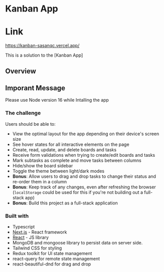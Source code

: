 # Kanban App 

# Link

https://kanban-sasanqc.vercel.app/

This is a solution to the [Kanban App]

## Overview

## Imporant Message

Please use Node version 16 while Intalling the app

### The challenge

Users should be able to:

- View the optimal layout for the app depending on their device's screen size
- See hover states for all interactive elements on the page
- Create, read, update, and delete boards and tasks
- Receive form validations when trying to create/edit boards and tasks
- Mark subtasks as complete and move tasks between columns
- Hide/show the board sidebar
- Toggle the theme between light/dark modes
- **Bonus**: Allow users to drag and drop tasks to change their status and re-order them in a column
- **Bonus**: Keep track of any changes, even after refreshing the browser (`localStorage` could be used for this if you're not building out a full-stack app)
- **Bonus**: Build this project as a full-stack application



### Built with

- Typescript
- [Next.js](https://nextjs.org/) - React framework
- [React](https://reactjs.org/) - JS library
- MongoDB and mongoose library to persist data on server side.
- Tailwind CSS for styling
- Redux toolkit for UI state management
- react-query for remote state management
- react-beautiful-dnd for drag and drop

